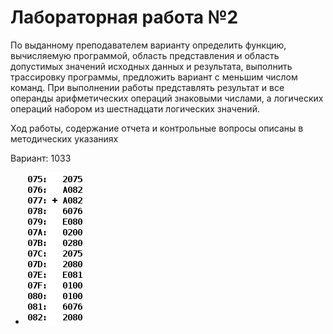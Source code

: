 # Лабораторная работа №2
По выданному преподавателем варианту определить функцию, вычисляемую программой, область представления и область допустимых значений исходных данных и результата, выполнить трассировку программы, предложить вариант с меньшим числом команд. При выполнении работы представлять результат и все операнды арифметических операций знаковыми числами, а логических операций набором из шестнадцати логических значений.

Ход работы, содержание отчета и контрольные вопросы описаны в методических указаниях

Вариант: 1033

- [![](task.png)]()
